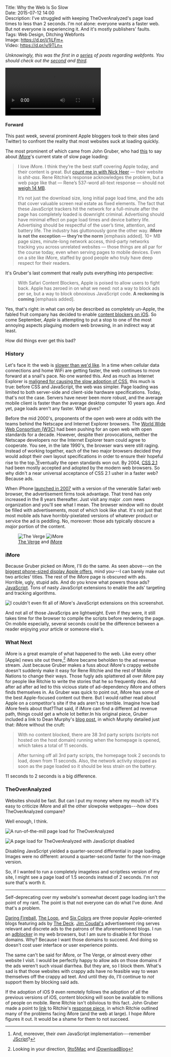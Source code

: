 Title: Why the Web Is So Slow  
Date: 2015-07-12 14:00  
Description: I've struggled with keeping TheOverAnalyzed's page load times to less than 2 seconds. I'm not alone: everyone wants a faster web. But not everyone is experiencing it. And it's mostly publishers' faults.  
Tags: Web Design, Ditching Webfonts  
Image: https://d.pr/i/1iLFm+  
Video: https://d.pr/v/9TLn+  

*Unknowingly, this was the first in a [series][1] of posts regarding webfonts. You should check out the [second][2] and [third][3].*
<!-- {em:.topstory} -->

<video controls autoplay>
	<source src="https://d.pr/v/9TLn+">
</video>

#### Forward

This past week, several prominent Apple bloggers took to their sites (and Twitter) to confront the reality that most websites suck at loading quickly.

The most prominent of which came from John Gruber, who had [this][4] to say about [iMore][5]'s current state of slow page loading:

> I love iMore. I think they’re the best staff covering Apple today, and their content is great. But [count me in with Nick Heer][6] — their website is *shit-ass*. Rene Ritchie’s response acknowledges the problem, but a web page like that — Rene’s 537-word all-text response — should not [weigh 14 MB][7].
>
> It’s not just the download size, long initial page load time, and the ads that cover valuable screen real estate as fixed elements. The fact that these JavaScript trackers hit the network for a full-minute after the page has completely loaded is downright criminal. Advertising should have minimal effect on page load times and device battery life. Advertising should be respectful of the user’s time, attention, and battery life. The industry has gluttonously gone the other way. **iMore is not the exception — they’re the norm** [emphasis added]. 10+ MB page sizes, minute-long network access, third-party networks tracking you across unrelated websites — those things are all par for the course today, even when serving pages to mobile devices. Even on a site like iMore, staffed by good people who truly have deep respect for their readers.

It's Gruber's last comment that really puts everything into perspective:

> With Safari Content Blockers, Apple is poised to allow users to fight back. Apple has zeroed in on what we need: not a way to block ads per se, but a way to block obnoxious JavaScript code. **A reckoning is coming** [emphasis added].

Yes, that's right: in what can only be described as completely un-Apple, the fabled fruit company has decided to enable [content blockers on iOS][8]. So come September, *Apple* is attempting to put a stop to one of the most annoying aspects plaguing modern web browsing, in an indirect way at least.

How did things ever get this bad?

### History

Let's face it: the web is [slower than we'd like][9]. In a time when cellular data connections and home WiFi are getting faster, the web continues to move forward at a snail's pace. No one wanted this. And as much as Internet Explorer is [maligned for causing the slow adoption of CSS][10], this much is true: before CSS and JavaScript, the web was simpler. Page loading was limited to both server-side and client-side hardware specifications. Today, that's not the case. Servers have never been more robust, and the average mobile client is faster than the average desktop computer 10 years ago. And yet, page loads aren't any faster. What gives?

Before the mid 2000's, proponents of the open web were at odds with the teams behind the Netscape and Internet Explorer browsers. The [World Wide Web Consortium (W3C)][11] had been pushing for an open web with open standards for a decade. However, despite their provocations, neither the Netscape developers nor the Internet Explorer team could agree to cooperate. You see, in the late 1990's, the browser wars were still raging. Instead of working together, each of the two major browsers decided they would adopt their *own* layout specifications in order to ensure their hopeful rise to the top.[^2]Eventually the open standards won out. By 2004, [CSS 2.1][12] had been mostly accepted and adopted by the modern web browsers. So why didn't a near universal acceptance of CSS 2.1 usher in a faster web? Because ads.

When iPhone [launched in 2007][13] with a version of the venerable Safari web browser, the advertisement firms took advantage. That trend has only increased in the 8 years thereafter. Just visit any major .com news organization and you'll see what I mean. The browser window will no doubt be filled with advertisements, most of which look like shat. It's not just that most mobile ads have horribly-pixelated versions of whatever product or service the ad is peddling. No, moreover: those ads typically obscure a *major* portion of the content. 

<figure>
	<img class="twoinline" src="https://d.pr/i/17moY+" alt="The Verge" title="The Verge">
	<img class="twoinline" src="https://d.pr/i/1cIGg+" alt="iMore" title="iMore">
	<figcaption><a href="http://theverge.com/">The Verge</a> and <a href="http://imore.com/">iMore</a></figcaption>
</figure>

### iMore

Because Gruber picked on iMore, I'll do the same. As seen above---on the [biggest phone-sized display Apple offers][14], mind you---I can barely make out two articles' titles. The rest of the iMore page is obscured with ads. Horrible, ugly, stupid ads. And do you know what powers those ads? [JavaScript][15]. Tons of nasty JavaScript extensions to enable the ads' targeting and tracking algorithms. 

![I couldn't even fit all of iMore's JavaScript extensions on this screenshot.][16]

And not all of those JavaScrips are lightweight. Even if they were, it still takes time for the browser to compile the scripts before rendering the page. On mobile especially, several seconds could be the difference between a reader enjoying *your* article or someone else's.

### What Next

iMore is a great example of what happened to the web. Like every other [Apple] news site out there,[^1] iMore became beholden to the ad revenue stream. Just because Gruber makes a fuss about iMore's crappy website doesn't suddenly make it easy for Rene Ritchie and the rest of Mobile Nations to change their ways. Those fugly ads splattered all over iMore pay for people like Ritchie to write the stories that he so frequently does. Ad after ad after ad led to this vicious state of ad-dependency iMore and others finds themselves in. As Gruber was quick to point out, iMore has some of the best Apple-focused content out there. But I would rather read about Apple on a competitor's site if the ads aren't so terrible. Imagine how bad iMore feels about that?That said, if iMore can find a different ad revenue path, things could get a whole lot better.In his original piece, Gruber included a link to Dean Murphy's [blog post][17], in which Murphy detailed just that: iMore without the cruft:

> With no content blocked, there are 38 3rd party scripts  (scripts not hosted on the host domain) running when the homepage is opened, which takes a total of 11 seconds.

> After turning off all 3rd party scripts, the homepage took 2 seconds to load, down from 11 seconds. Also, the network activity stopped as soon as the page loaded so it should be less strain on the battery. 

11 seconds to 2 seconds is a big difference.

### TheOverAnalyzed

Websites should be fast. But can I put my money where my mouth is? It's easy to criticize iMore and all the other slowpoke webpages---how does TheOverAnalyzed compare?

Well enough, I think.

![A run-of-the-mill page load for TheOverAnalyzed][18]

![A page load for TheOverAnalyzed with JavaScript disabled][19]
<!-- {#nojs} -->

Disabling JavaScript yielded a quarter-second differential in page loading. Images were no different: around a quarter-second faster for the non-image version. 

So, if I wanted to run a completely imageless and scriptless version of my site, I might see a page load of 1.5 seconds instead of 2 seconds. I'm not sure that's worth it. 

***

Self-deprecating over my website's somewhat decent page loading isn't the point of my rant. The point is that not everyone can do what I've done. And that's a problem.

[Daring Fireball][20], [The Loop][21], and [Six Colors][22] are three popular Apple-oriented blogs featuring ads by [The Deck][23]. [Jim Coudal's][24] advertisement ring serves relevant and discrete ads to the patrons of the aforementioned blogs. I run an [adblocker][25] in my web browsers, but I am sure to disable it for those domains. Why? Because I want those domains to succeed. And doing so doesn't cost user interface or user experience points.

The same can't be said for iMore, or The Verge, or almost every other website I visit. I would be perfectly happy to allow ads on those domains if the ads weren't such visual diarrhea. But they are, so I block them. What's sad is that those websites with crappy ads have no feasible way to wean themselves off the crappy ad teet. And until they do, I'll continue to *not* support them by blocking said ads.

If the adoption of iOS 9 even remotely follows the adoption of all the previous versions of iOS, content blocking will soon be available to millions of people on mobile. Rene Ritchie isn't oblivious to this fact. John Gruber made a point to [link][26] to Ritchie's [response piece][27], in which Ritchie outlined many of the problems facing iMore (and the web at large). I hope iMore figures it out. It would be a shame for them to not succeed.

[^1]: Looking in your direction, [9to5Mac][a] and [iDownloadBlog][b]
[^2]: And, moreover, their *own* JavaScript implementation---remember [JScript][c]?

[a]: https://d.pr/i/13nUn+ "All of 9to5Mac's crazy JavaScript"
[b]: https://d.pr/i/CJPm+ "All of iDownloadBlog's crazy JavaScript"
[c]: https://en.wikipedia.org/wiki/JScript "Wikipedia: Script"

[1]: /tags/Ditching%20Webfonts "Posts tagged 'Ditching Webfonts"
[2]: /2015/7/15/ditching-webfonts "My post about leaving webfonts behind"
[3]: /2015/7/19/ditching-webfonts-part-ii-hoefler-webfonts-are-prettier-but-slower "My post about turning off webfonts, and how I eventually turned them back on"
[4]: http://daringfireball.net/2015/07/safari_content_blocker_imore "John Gruber on Content Blockers for iOS 9"
[5]: http://imore.com "Mobile Nation's site all about Apple stuffs"
[6]: http://pxlnv.com/linklog/safari-content-blockers-shit-ass-websites/ "Ad blockers and what they can do to crappy websites"
[7]: https://d.pr/i/19HMF+ "All of  iMore's crazy JavaScript"
[8]: http://9to5mac.com/2015/06/10/block-ads-ios-9-safari-iphone/ "9to5Mac on Safari Content Blockers in iOS 9"
[9]: https://d.pr/v/9TLn+ "Testing TheOverAnalyzed without JavaScript"
[10]: https://en.wikipedia.org/wiki/Cascading_Style_Sheets#Difficulty_with_adoption "Wikipedia: Adopting CSS"
[11]: https://en.wikipedia.org/wiki/World_Wide_Web_Consortium "Wikipedia: W3C"
[12]: https://en.wikipedia.org/wiki/Cascading_Style_Sheets#CSS_2.1 "Wikipedia: CSS 2.1"
[13]: https://en.wikipedia.org/wiki/IPhone_(1st_generation)#Release "Wikipedia: Original iPhone"
[14]: https://en.wikipedia.org/wiki/IPhone_6#Hardware "Wikipedia: iPhone 6 Hardware"
[15]: https://en.wikipedia.org/wiki/JavaScript "Wikipedia: JavaScript"
[16]: https://d.pr/i/1anSZ+ "Look at all those scripts"
[17]: http://murphyapps.co/blog/2015/6/24/an-hour-with-safari-content-blocker-in-ios-9 "Developer of iOS 9 ad blocker Crystal, on the performance results of said ad blocker"
[18]: https://d.pr/i/1cUBo+ "Regular page load of TheOverAnalyzed"
[19]: https://d.pr/i/1iNdv+ "No-JS page load of TheOverAnalyzed"
[20]: http://www.daringfireball.net "John Gruber's personal blog, Daring Fireball"
[21]: http://www.loopinsight.com/ "Jim Dalrymple's blog, The Loop"
[22]: http://www.sixcolors.com "Jason Snell's blog, Six Colors"
[23]: http://decknetwork.net "An ad network whose ads are served by Daring Fireball, Marco.org, Six Colors, Fonts In Use, and many other biggish small blogs"
[24]: https://twitter.com/Coudal "The DECK and Field Notes founder, Jim Coudal, on Twitter"
[25]: https://adblockplus.org/ "Desktop adblocker"
[26]: http://daringfireball.net/linked/2015/07/09/ritchie-bad-ads "John Gruber's piece on iMore sucking"
[27]: http://www.imore.com/content-blockers-bad-ads-and-what-were-doing-about-it "Rene Ritchie admitting that iMore sucks, and talking about how to fix it"